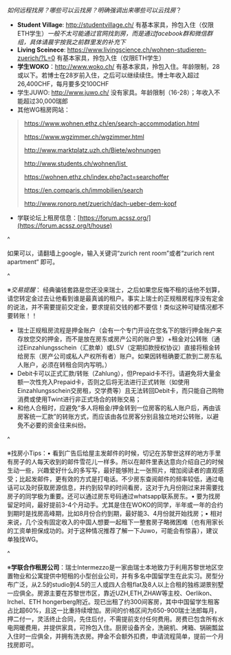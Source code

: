 *如何远程找房？哪些可以云找房？明确强调出来哪些可以云找房*？

* **Student Village**: <http://studentvillage.ch/> 有基本家具，拎包入住（仅限ETH学生）*一般不太可能通过官网找到房，而是通过facebook群和微信群组，具体请晨宇按我之前群里发的补充下*
* **Living Sceinece**: <https://www.livingscience.ch/wohnen-studieren-zuerich/?L=0> 有基本家具，拎包入住（仅限ETH学生）
* **学生WOKO**：<http://www.woko.ch/> 有基本家具，拎包入住。年龄限制，28或以下。若博士在28岁前入住，之后可以继续续住。博士年收入超过26,400CHF，每月要多交100CHF
* 学生JUWO: <http://www.juwo.ch/> 没有家具。年龄限制（16-28）；年收入不能超过30,000瑞郎
* 其他WG租房网站：

> <https://www.wohnen.ethz.ch/en/search-accommodation.html>
>
> <https://www.wgzimmer.ch/wgzimmer.html>
>
> <http://www.marktplatz.uzh.ch/Biete/wohnungen>
>
> <http://www.students.ch/wohnen/list >
>
> <https://wohnen.ethz.ch/index.php?act=searchoffer>
>
> <https://en.comparis.ch/immobilien/search>
>
> <http://www.ronorp.net/zuerich/dach-ueber-dem-kopf>

* 学联论坛上租房信息：[https://forum.acssz.org/](https://forum.acssz.org/t/house)

^

如果可以，请翻墙上google，输入关键词“zurich rent room”或者“zurich rent apartment“ 即可。

^

※*交易提醒*： 经典骗钱套路是您还没来瑞士，之后如果您反悔不租的话他不划算，请您转定金过去让他看到谁是最真诚的租户。事实上瑞士的正规租房程序没有定金的说法，并不需要提前交定金，要求提前交钱的都不要信！类似这种可疑情况都不要转账！！

* 瑞士正规租房流程是押金账户（会有一个专门开设在您名下的银行押金账户来存放您交的押金，而不是放在房东或房产公司的账户里）+租金对公转账（通过Einzahlungsschein（汇款单）或LSV（定期扣款授权协议）直接将租金转给房东（房产公司或私人产权所有者）账户。如果因转租确要汇款到二房东私人账户，必须在转租合同内写明。）
* Debit卡可以正式汇款/转账（Zahlung），但Prepaid卡不行。请避免将大量金额一次性充入Prepaid卡，否则之后将无法进行正式转账（如使用Einzahlungsschein交房租，交学费等）且无法转回Debit卡，而只能自己购物消费或使用Twint进行非正式场合的转账交易；
* 和他人合租时，应避免“多人将租金/押金转到一位房客的私人账户后，再由该房客统一汇款”的转账方式，而应该由各位房客分别且独立地对公转账，以避免不必要的资金往来纠纷。

^

※找房小Tips：• 看到广告后给屋主发邮件的时候，切记在苏黎世这样的地方手里有房子的人每天收到的邮件雪花儿一样多。所以在邮件里表达意向介绍自己的时候生动一些，兴趣爱好什么的多写写，最好能够附上一张照片，增加阅读者的直观感受；比起发邮件，更有效的方式是打电话。不少房东查阅邮件的频率较低，通过电话可以及时获取房源信息，并约到较早的时间看房，这对于九月份刚过来并需要找房子的同学极为重要。还可以通过房东号码通过whatsapp联系房东。• 要为找房留足时间，最好提前3-4个月动手。尤其是住在WOKO的同学，半年或一年的合约到期时是找房高峰期，比如8月份合约到期，最好能3、4月份就开始找房；• 相对来说，几个没有固定收入的中国人想要一起租下一整套房子略微困难（也有用家长的工资单担保成功的。对于这种情况推荐了解一下Juwo，可能会有惊喜），建议单独找WG。

^

※**学联合作租房公司**：瑞士Intermezzo是一家由瑞士本地致力于利用苏黎世地区空置物业和公寓提供中短租的小型创业公司，并有多名中国留学生在此实习。房型分布广泛，从2.5的studio到4.5的三人或四人合租flat及8人以上合租的独栋湖景别墅一应俱全。房源主要在苏黎世市区，靠近UZH,ETH,ZHAW等主校、Oerlikon、Irchel、ETH hongerberg附近。现已出租了约300间客房，其中中国留学生租客占比超60%，且这一比重持续增加。房间的价格区间为650-900瑞士法郎每月，押二付一，灵活终止合同，先住后付，不需提前支付任何费用。房费已包含所有水电网暖费用，并提供家具，可拎包入住。厨房设备齐全，洗碗机、烤箱、锅碗瓢盆入住时一应俱全，并拥有洗衣房。押金不会额外扣费，申请流程简单，提前一个月找房即可。
